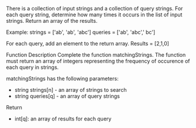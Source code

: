 There is a collection of input strings and a collection of query strings. For each query string, determine how many times it occurs in the list of input strings. Return an array of the results.

Example:
strings = ['ab', 'ab', 'abc']
queries = ['ab', 'abc',' bc']

For each query, add an element to the return array. Results = [2,1,0]

Function Description
Complete the function matchingStrings. The function must return an array of integers representing the frequency of occurence of each query in strings.

matchingStrings has the following parameters:
- string strings[n] - an array of strings to search
- string queries[q] - an array of query strings

Return
- int[q]: an array of results for each query 

